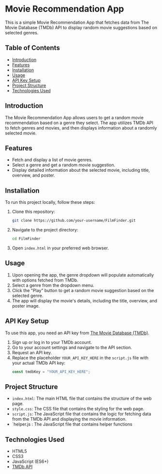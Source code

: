 # Movie Recommendation App

This is a simple Movie Recommendation App that fetches data from The Movie Database (TMDb) API to display random movie suggestions based on selected genres.

## Table of Contents

- [Introduction](#introduction)
- [Features](#features)
- [Installation](#installation)
- [Usage](#usage)
- [API Key Setup](#api-key-setup)
- [Project Structure](#project-structure)
- [Technologies Used](#technologies-used)


## Introduction

The Movie Recommendation App allows users to get a random movie recommendation based on a genre they select. The app utilizes TMDb API to fetch genres and movies, and then displays information about a randomly selected movie.

## Features

- Fetch and display a list of movie genres.
- Select a genre and get a random movie suggestion.
- Display detailed information about the selected movie, including title, overview, and poster.

## Installation

To run this project locally, follow these steps:

1. Clone this repository:
    ```bash
    git clone https://github.com/your-username/FilmFinder.git
    ```
2. Navigate to the project directory:
    ```bash
    cd FilmFinder
    ```
3. Open `index.html` in your preferred web browser.

## Usage

1. Upon opening the app, the genre dropdown will populate automatically with options fetched from TMDb.
2. Select a genre from the dropdown menu.
3. Click the "Play" button to get a random movie suggestion based on the selected genre.
4. The app will display the movie's details, including the title, overview, and poster image.

## API Key Setup

To use this app, you need an API key from [The Movie Database (TMDb)](https://www.themoviedb.org/).

1. Sign up or log in to your TMDb account.
2. Go to your account settings and navigate to the API section.
3. Request an API key.
4. Replace the placeholder `YOUR_API_KEY_HERE` in the `script.js` file with your actual TMDb API key:
    ```javascript
    const tmdbKey = "YOUR_API_KEY_HERE";
    ```

## Project Structure


- `index.html`: The main HTML file that contains the structure of the web page.
- `style.css`: The CSS file that contains the styling for the web page.
- `script.js`: The JavaScript file that contains the logic for fetching data from the TMDb API and displaying the movie information.
- `helper.js : The JavaScript file that contains helper functions

## Technologies Used

- HTML5
- CSS3
- JavaScript (ES6+)
- [TMDb API](https://www.themoviedb.org/documentation/api)


